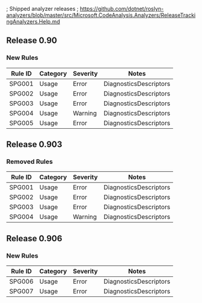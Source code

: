 ﻿; Shipped analyzer releases
; https://github.com/dotnet/roslyn-analyzers/blob/master/src/Microsoft.CodeAnalysis.Analyzers/ReleaseTrackingAnalyzers.Help.md

## Release 0.90

### New Rules
Rule ID | Category | Severity | Notes
--------|----------|----------|-------
SPG001 | Usage | Error | DiagnosticsDescriptors
SPG002 | Usage | Error | DiagnosticsDescriptors
SPG003 | Usage | Error | DiagnosticsDescriptors
SPG004 | Usage | Warning | DiagnosticsDescriptors
SPG005 | Usage | Error | DiagnosticsDescriptors

## Release 0.903

### Removed Rules
Rule ID | Category | Severity | Notes
--------|----------|----------|-------
SPG001 | Usage | Error | DiagnosticsDescriptors
SPG002 | Usage | Error | DiagnosticsDescriptors
SPG003 | Usage | Error | DiagnosticsDescriptors
SPG004 | Usage | Warning | DiagnosticsDescriptors


## Release 0.906
### New Rules
Rule ID | Category | Severity | Notes
--------|----------|----------|-------
SPG006 | Usage | Error | DiagnosticsDescriptors
SPG007 | Usage | Error | DiagnosticsDescriptors
